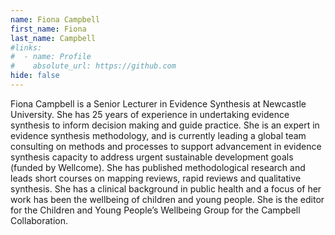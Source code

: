 ```yaml
---
name: Fiona Campbell
first_name: Fiona
last_name: Campbell
#links:
#  - name: Profile
#    absolute_url: https://github.com
hide: false
---
```


Fiona Campbell is a Senior Lecturer in Evidence Synthesis at Newcastle University.  She has 25 years of experience in undertaking evidence synthesis to inform decision making and guide practice.  She is an expert in evidence synthesis methodology, and is currently leading  a global team consulting on methods and processes to support advancement in evidence synthesis capacity to address urgent sustainable development goals (funded by Wellcome).  She has published methodological research and leads short courses on mapping reviews, rapid reviews and qualitative synthesis.  She has a clinical background in public health and a focus of her work has been the wellbeing of children and young people.  She is the editor for the Children and Young People’s Wellbeing Group for the Campbell Collaboration.
